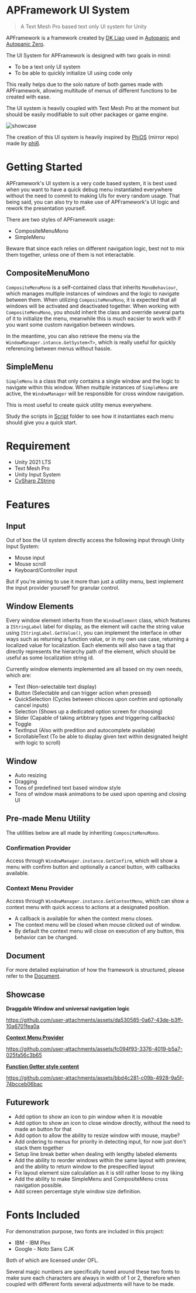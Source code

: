 # APFramework UI System

> A Text Mesh Pro based text only UI system for Unity

APFramework is a framework created by [DK Liao](https://twitter.com/RandomDevDK) used in [Autopanic](https://store.steampowered.com/app/1274830) and [Autopanic Zero](https://store.steampowered.com/app/1423670).

The UI System for APFramework is designed with two goals in mind:

- To be a text only UI system
- To be able to quickly initialize UI using code only

This really helps due to the solo nature of both games made with APFramework, allowing multitude of menus of different functions to be created with ease.

The UI system is heavily coupled with Text Mesh Pro at the moment but should be easily modifiable to suit other packages or game engine.

![showcase](https://blog.chosenconcept.dev/images/posts/autopanic-devlog/0007/3.gif)

The creation of this UI system is heavily inspired by [PhiOS](https://github.com/pblca/PhiOS) (mirror repo) made by [phi6](https://twitter.com/phi6).

# Getting Started

APFramework's UI system is a very code based system, it is best used when you want to have a quick debug menu instantiated everywhere without the need to commit to making UIs for every random usage. That being said, you can also try to make use of APFramework's UI logic and rework the presentation yourself.

There are two styles of APFramework usage:

- CompositeMenuMono
- SimpleMenu

Beware that since each relies on different navigation logic, best not to mix them together, unless one of them is not interactable.

## CompositeMenuMono

`CompositeMenuMono` is a self-contained class that inherits `MonoBehaviour`, which manages multiple instances of windows and the logic to navigate between them. When utilizing `CompositeMenuMono`, it is expected that all windows will be activated and deactivated together. When working with `CompositeMenuMono`, you should inherit the class and override several parts of it to initialize the menu, meanwhile this is much eacsier to work with if you want some custom navigation between windows.

In the meantime, you can also retrieve the menu via the `WindowManager.intance.GetSystem<T>`, which is really useful for quickly referencing between menus without hassle.

## SimpleMenu

`SimpleMenu` is a class that only contains a single window and the logic to navigate within this window. When multiple instances of `SimpleMenu` are active, the `WindowManager` will be responsible for cross window navigation.

This is most useful to create quick utility menus everywhere.

Study the scripts in [Script](https://github.com/dklassic/APFrameworkUI/tree/main/Assets/Script) folder to see how it instantiates each menu should give you a quick start.

# Requirement

- Unity 2021 LTS
- Text Mesh Pro
- Unity Input System
- [CySharp ZString](https://github.com/Cysharp/ZString)

# Features

## Input

Out of box the UI system directly access the following input through Unity Input System:

- Mouse input
- Mouse scroll
- Keyboard/Controller input

But if you're aiming to use it more than just a utility menu, best implement the input provider yourself for granular control.

## Window Elements

Every window element inherits from the `WindowElement` class, which features a `IStringLabel` label for display, as the element will cache the string value using `IStringLabel.GetValue()`, you can implement the interface in other ways such as returning a function value, or in my own use case, returning a localized value for localization. Each elements will also have a tag that directly represents the hierarchy path of the element, which should be useful as some localization string id.

Currently window elements implemented are all based on my own needs, which are:

- Text (Non-selectable text display)
- Button (Selectable and can trigger action when pressed)
- QuickSelection (Cycles between chioces upon confrim and optionally cancel inputs)
- Selection (Shows up a dedicated option screen for choosing)
- Slider (Capable of taking artibtrary types and triggering callbacks)
- Toggle
- TextInput (Also with predition and autocomplete available)
- ScrollableText (To be able to display given text within designated height with logic to scroll)

## Window

- Auto resizing
- Dragging
- Tons of predefined text based window style
- Tons of window mask animations to be used upon opening and closing UI

## Pre-made Menu Utility

The utilities below are all made by inheriting `CompositeMenuMono`.

### Confirmation Provider

Access through `WindowManager.instance.GetConfirm`, which will show a menu with confirm button and optionally a cancel button, with callbacks available.

### Context Menu Provider

Access through `WindowManager.instance.GetContextMenu`, which can show a context menu with quick access to actions at a designated position.

- A callback is available for when the context menu closes.
- The context menu will be closed when mouse clicked out of window.
- By default the context menu will close on execution of any button, this behavior can be changed.

## Document

For more detailed explaination of how the framework is structured, please refer to the [Document](https://github.com/dklassic/APFrameworkUI/blob/main/Document.md).

## Showcase

**Draggable Window and universal navigation logic**

https://github.com/user-attachments/assets/da530585-0a67-43de-b3ff-10a6701fea0a

[**Context Menu Provider**](https://github.com/dklassic/APFrameworkUI/blob/main/Assets/Script/ContextMenuExample.cs)

https://github.com/user-attachments/assets/fc094f93-3376-4019-b5a7-025fa56c3b65

[**Function Getter style content**](https://github.com/dklassic/APFrameworkUI/blob/main/Assets/Script/FunctionWindow.cs)

https://github.com/user-attachments/assets/bbd4c281-c09b-4928-9a5f-74bcceb06bac



## Futurework

- Add option to show an icon to pin window when it is movable
- Add option to show an icon to close window directly, without the need to made an button for that
- Add option to allow the ability to resize window with mouse, maybe?
- Add ordering to menus for priority in detecting input, for now just don't stack them together
- Setup line break better when dealing with lengthy labeled elements
- Add the ability to reorder windows within the same layout with preview, and the ability to return window to the prespecified layout
- Fix layout element size calculation as it is still rather loose to my liking
- Add the ability to make SimpleMenu and CompositeMenu cross navigation possible.
- Add screen percentage style window size definition.

# Fonts Included

For demonstration purpose, two fonts are included in this project:

- IBM - IBM Plex
- Google - Noto Sans CJK

Both of which are licensed under OFL.

Several magic numbers are specifically tuned around these two fonts to make sure each characters are always in width of 1 or 2, therefore when coupled with different fonts several adjustments will have to be made.
